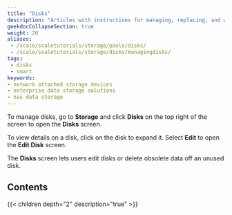 ```yaml
---
title: "Disks"
description: "Articles with instructions for managing, replacing, and wiping disks."
geekdocCollapseSection: true
weight: 20
aliases:
 - /scale/scaletutorials/storage/pools/disks/
 - /scale/scaletutorials/storage/disks/managingdisks/
tags:
 - disks
 - smart
keywords:
- network attached storage devices
- enterprise data storage solutions
- nas data storage
---
```


To manage disks, go to **Storage** and click **Disks** on the top right of the screen to open the **Disks** screen.

To view details on a disk, click on the disk to expand it. Select **Edit** to open the **Edit Disk** screen.

The **Disks** screen lets users edit disks or delete obsolete data off an unused disk.

## Contents

{{< children depth="2" description="true" >}}

</div>
